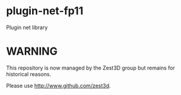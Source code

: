 plugin-net-fp11
===============

Plugin net library

WARNING
=======
This repository is now managed by the Zest3D group but remains for historical reasons.

Please use http://www.github.com/zest3d.
